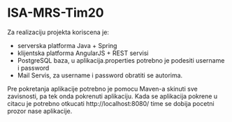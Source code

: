# ISA-MRS-Tim20

Za realizaciju projekta koriscena je:
 - serverska platforma Java + Spring
 - klijentska platforma AngularJS + REST servisi
 - PostgreSQL baza, u aplikacija.properties potrebno je podesiti username i password
 - Mail Servis, za username i password obratiti se autorima.

Pre pokretanja aplikacije potrebno je pomocu Maven-a skinuti sve zavisnosti, pa tek onda pokrenuti aplikaciju. Kada se aplikacija pokrene u citacu je potrebno otkucati http://localhost:8080/ time se dobija pocetni prozor nase aplikacije.
